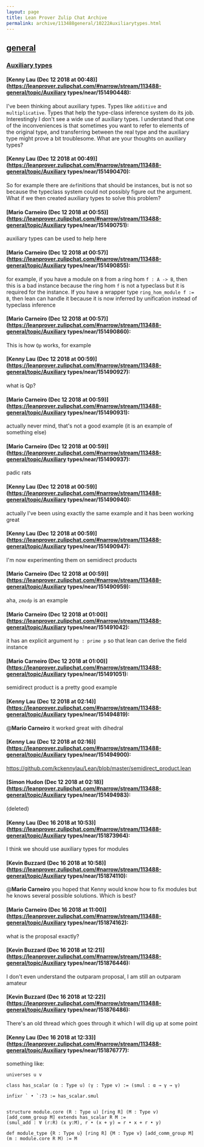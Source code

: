 ```yaml
---
layout: page
title: Lean Prover Zulip Chat Archive 
permalink: archive/113488general/10222Auxiliarytypes.html
---
```


## [general](index.html)
### [Auxiliary types](10222Auxiliarytypes.html)

#### [Kenny Lau (Dec 12 2018 at 00:48)](https://leanprover.zulipchat.com/#narrow/stream/113488-general/topic/Auxiliary types/near/151490448):
I've been thinking about auxiliary types. Types like `additive` and `multiplicative`. Types that help the type-class inference system do its job. Interestingly I don't see a wide use of auxiliary types. I understand that one of the inconveniences is that sometimes you want to refer to elements of the original type, and transferring between the real type and the auxiliary type might prove a bit troublesome. What are your thoughts on auxiliary types?

#### [Kenny Lau (Dec 12 2018 at 00:49)](https://leanprover.zulipchat.com/#narrow/stream/113488-general/topic/Auxiliary types/near/151490470):
So for example there are `def`initions that should be instances, but is not so because the typeclass system could not possibly figure out the argument. What if we then created auxiliary types to solve this problem?

#### [Mario Carneiro (Dec 12 2018 at 00:55)](https://leanprover.zulipchat.com/#narrow/stream/113488-general/topic/Auxiliary types/near/151490751):
auxiliary types can be used to help here

#### [Mario Carneiro (Dec 12 2018 at 00:57)](https://leanprover.zulipchat.com/#narrow/stream/113488-general/topic/Auxiliary types/near/151490855):
for example, if you have a module on `B` from a ring hom `f : A -> B`, then this is a bad instance because the ring hom `f` is not a typeclass but it is required for the instance. If you have a wrapper type `ring_hom_module f := B`, then lean can handle it because it is now inferred by unification instead of typeclass inference

#### [Mario Carneiro (Dec 12 2018 at 00:57)](https://leanprover.zulipchat.com/#narrow/stream/113488-general/topic/Auxiliary types/near/151490860):
This is how `Qp` works, for example

#### [Kenny Lau (Dec 12 2018 at 00:59)](https://leanprover.zulipchat.com/#narrow/stream/113488-general/topic/Auxiliary types/near/151490927):
what is Qp?

#### [Mario Carneiro (Dec 12 2018 at 00:59)](https://leanprover.zulipchat.com/#narrow/stream/113488-general/topic/Auxiliary types/near/151490931):
actually never mind, that's not a good example (it is an example of something else)

#### [Mario Carneiro (Dec 12 2018 at 00:59)](https://leanprover.zulipchat.com/#narrow/stream/113488-general/topic/Auxiliary types/near/151490937):
padic rats

#### [Kenny Lau (Dec 12 2018 at 00:59)](https://leanprover.zulipchat.com/#narrow/stream/113488-general/topic/Auxiliary types/near/151490940):
actually I've been using exactly the same example and it has been working great

#### [Kenny Lau (Dec 12 2018 at 00:59)](https://leanprover.zulipchat.com/#narrow/stream/113488-general/topic/Auxiliary types/near/151490947):
I'm now experimenting them on semidirect products

#### [Mario Carneiro (Dec 12 2018 at 00:59)](https://leanprover.zulipchat.com/#narrow/stream/113488-general/topic/Auxiliary types/near/151490959):
aha, `zmodp` is an example

#### [Mario Carneiro (Dec 12 2018 at 01:00)](https://leanprover.zulipchat.com/#narrow/stream/113488-general/topic/Auxiliary types/near/151491042):
it has an explicit argument `hp : prime p` so that lean can derive the field instance

#### [Mario Carneiro (Dec 12 2018 at 01:00)](https://leanprover.zulipchat.com/#narrow/stream/113488-general/topic/Auxiliary types/near/151491051):
semidirect product is a pretty good example

#### [Kenny Lau (Dec 12 2018 at 02:14)](https://leanprover.zulipchat.com/#narrow/stream/113488-general/topic/Auxiliary types/near/151494819):
@**Mario Carneiro** it worked great with dihedral

#### [Kenny Lau (Dec 12 2018 at 02:16)](https://leanprover.zulipchat.com/#narrow/stream/113488-general/topic/Auxiliary types/near/151494900):
https://github.com/kckennylau/Lean/blob/master/semidirect_product.lean

#### [Simon Hudon (Dec 12 2018 at 02:18)](https://leanprover.zulipchat.com/#narrow/stream/113488-general/topic/Auxiliary types/near/151494983):
(deleted)

#### [Kenny Lau (Dec 16 2018 at 10:53)](https://leanprover.zulipchat.com/#narrow/stream/113488-general/topic/Auxiliary types/near/151873964):
I think we should use auxiliary types for modules

#### [Kevin Buzzard (Dec 16 2018 at 10:58)](https://leanprover.zulipchat.com/#narrow/stream/113488-general/topic/Auxiliary types/near/151874110):
@**Mario Carneiro** you hoped that Kenny would know how to fix modules but he knows several possible solutions. Which is best?

#### [Mario Carneiro (Dec 16 2018 at 11:00)](https://leanprover.zulipchat.com/#narrow/stream/113488-general/topic/Auxiliary types/near/151874162):
what is the proposal exactly?

#### [Kevin Buzzard (Dec 16 2018 at 12:21)](https://leanprover.zulipchat.com/#narrow/stream/113488-general/topic/Auxiliary types/near/151876446):
I don't even understand the outparam proposal, I am still an outparam amateur

#### [Kevin Buzzard (Dec 16 2018 at 12:22)](https://leanprover.zulipchat.com/#narrow/stream/113488-general/topic/Auxiliary types/near/151876486):
There's an old thread which goes through it which I will dig up at some point

#### [Kenny Lau (Dec 16 2018 at 12:33)](https://leanprover.zulipchat.com/#narrow/stream/113488-general/topic/Auxiliary types/near/151876777):
something like:
```lean
universes u v

class has_scalar (α : Type u) (γ : Type v) := (smul : α → γ → γ)

infixr ` • `:73 := has_scalar.smul


structure module.core (R : Type u) [ring R] (M : Type v) [add_comm_group M] extends has_scalar R M :=
(smul_add : ∀ (r:R) (x y:M), r • (x + y) = r • x + r • y)

def module_type {R : Type u} [ring R] {M : Type v} [add_comm_group M] (m : module.core R M) := M
```

